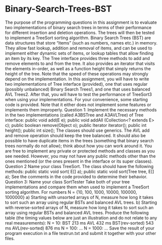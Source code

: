# Binary-Search-Trees-BST

The purpose of the programming questions in this assignment is to evaluate two implementations of
binary search trees in terms of their performance for different insertion and deletion operations. The
trees will then be tested to implement a TreeSort sorting algorithm.
Binary Search Trees (BST) are data structures that store “items” (such as numbers, names etc.) in
memory. They allow fast lookup, addition and removal of items, and can be used to implement
either dynamic sets of items, or lookup tables that allow finding an item by its key.
The Tree interface provides three methods to add and remove elements to and from the tree. It
also provides an iterator that visits the elements in-order, as well as a function height that simply
returns the height of the tree. Note that the speed of these operations may strongly depend on the
implementation.
In this assignment, you will have to write two implementations of Tree interface (provided), one
that uses regular (possibly unbalanced) Binary Search Trees1, and one that uses balanced
AVL Trees2. After that, you will have to test the performance of TreeSort3 when using your
implementations. For your convenience, some starting code is provided. Note that it either does not
implement some features or implements them improperly.
Question 1:
Implement the necessary methods in the two implementations (called A3BSTree and
A3AVLTree) of Tree interface:
public void add(E e);
public void addAll (Collection<? extends E> c);
public boolean remove(Object o);
public Iterator<E> iterator();
public int height();
public int size();
The classes should use generics. The AVL add and remove operation should keep the tree
balanced. It should also be possible to have duplicate items in the trees (something that binary search
trees normally do not allow); think about how you can work around it.
You are free to implement any private or protected methods and classes as you see needed.
However, you may not have any public methods other than the ones mentioned (or the ones present
in the interface or its super classes).
Question 2
Name your class TreeSort.
The class should have the following methods:
public static <E> void sort( E[] a);
public static <E> void sort(Tree <E> tree, E[] a);
See the comments in the code provided to determine their behavior.
Question 3:
Name your class SortTester
Take both of your tree implementations and compare them when used to implement a TreeSort
sorting algorithm.
For numbers N = {10, 100, 1000, 10000, 100000, 1000000}
a) Starting with unsorted arrays of N, measure how long it takes to sort such an array using regular
BSTs and balanced AVL trees.
b) Starting with reverse-sorted arrays of N, measure how long it takes to sort such an array using
regular BSTs and balanced AVL trees.
Produce the following table (the timing values below are just an illustration and do not relate to any
real measurements):
N = 10:
BST 213 ms
AVL 432 ms
BST(rev-sorted) 543 ms
AVL(rev-sorted) 876 ms
N = 100:
…
N = 1000:
…
<repeat for all values of N>
Save the result of your program execution in a file testrun.txt and submit it together with your
other files.
